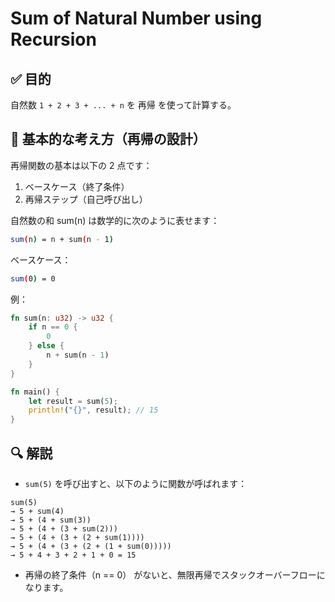 # Sum of Natural Number using Recursion

## ✅ 目的

自然数 `1 + 2 + 3 + ... + n` を 再帰 を使って計算する。

## 📘 基本的な考え方（再帰の設計）

再帰関数の基本は以下の 2 点です：

1. ベースケース（終了条件）
2. 再帰ステップ（自己呼び出し）

自然数の和 sum(n) は数学的に次のように表せます：

```sh
sum(n) = n + sum(n - 1)
```

ベースケース：

```sh
sum(0) = 0
```

例：

```rs
fn sum(n: u32) -> u32 {
    if n == 0 {
        0
    } else {
        n + sum(n - 1)
    }
}

fn main() {
    let result = sum(5);
    println!("{}", result); // 15
}
```

## 🔍 解説

- `sum(5)` を呼び出すと、以下のように関数が呼ばれます：

```
sum(5)
→ 5 + sum(4)
→ 5 + (4 + sum(3))
→ 5 + (4 + (3 + sum(2)))
→ 5 + (4 + (3 + (2 + sum(1))))
→ 5 + (4 + (3 + (2 + (1 + sum(0)))))
→ 5 + 4 + 3 + 2 + 1 + 0 = 15
```

- 再帰の終了条件（n == 0） がないと、無限再帰でスタックオーバーフローになります。
